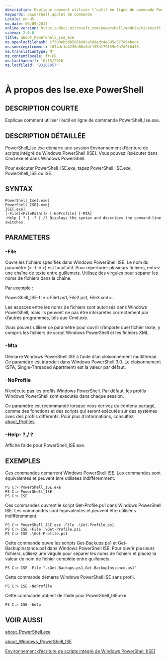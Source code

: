 ```yaml
---
description: Explique comment utiliser l’outil en ligne de commande PowerShell_Ise.exe.
keywords: powershell,applet de commande
Locale: en-US
ms.date: 06/09/2017
online version: https://docs.microsoft.com/powershell/module/microsoft.powershell.core/about/about_powershell_ise_exe?view=powershell-5.1&WT.mc_id=ps-gethelp
schema: 2.0.0
title: about_PowerShell_Ise_exe
ms.openlocfilehash: c7500eb6d8586b9dca568edc4e805c577e94bec4
ms.sourcegitcommit: f874dc1d4236e06a3df195d179f59e0a7d9f8436
ms.translationtype: MT
ms.contentlocale: fr-FR
ms.lasthandoff: 10/13/2020
ms.locfileid: "93207957"
---
```

# <a name="about-powershell-iseexe"></a>À propos des Ise.exe PowerShell

## <a name="short-description"></a>DESCRIPTION COURTE

Explique comment utiliser l’outil en ligne de commande PowerShell_Ise.exe.

## <a name="long-description"></a>DESCRIPTION DÉTAILLÉE

PowerShell_Ise.exe démarre une session Environnement d’écriture de scripts intégré de Windows PowerShell (ISE). Vous pouvez l’exécuter dans Cmd.exe et dans Windows PowerShell.

Pour exécuter PowerShell_ISE.exe, tapez PowerShell_ISE.exe, PowerShell_ISE ou ISE.

## <a name="syntax"></a>SYNTAX

```
PowerShell_Ise[.exe]
PowerShell_ISE[.exe]
ISE[.exe]
[-File]<FilePath[]> [-NoProfile] [-MTA]
-Help | ? | -? | /? Displays the syntax and describes the command-line switches.
```

## <a name="parameters"></a>PARAMETERS

### <a name="-file"></a>-File

Ouvre les fichiers spécifiés dans Windows PowerShell ISE. Le nom du paramètre (« -file ») est facultatif. Pour répertorier plusieurs fichiers, entrez une chaîne de texte entre guillemets. Utilisez des virgules pour séparer les noms de fichiers dans la chaîne.

Par exemple :

PowerShell_ISE-file « File1.ps1, File2.ps1, File3.xml ».

Les espaces entre les noms de fichiers sont autorisés dans Windows PowerShell, mais ils peuvent ne pas être interprétés correctement par d’autres programmes, tels que Cmd.exe.

Vous pouvez utiliser ce paramètre pour ouvrir n’importe quel fichier texte, y compris les fichiers de script Windows PowerShell et les fichiers XML.

### <a name="-mta"></a>-Mta

Démarre Windows PowerShell ISE à l’aide d’un cloisonnement multithread. Ce paramètre est introduit dans Windows PowerShell 3.0. Le cloisonnement (STA, Single-Threaded Apartment) est la valeur par défaut.

### <a name="-noprofile"></a>-NoProfile

N’exécute pas les profils Windows PowerShell. Par défaut, les profils Windows PowerShell sont exécutés dans chaque session.

Ce paramètre est recommandé lorsque vous écrivez du contenu partagé, comme des fonctions et des scripts qui seront exécutés sur des systèmes avec des profils différents.
Pour plus d’informations, consultez [about_Profiles](about_Profiles.md).

### <a name="-help---"></a>-Help- ?,/ ?

Affiche l’aide pour PowerShell_ISE.exe.

## <a name="examples"></a>EXEMPLES

Ces commandes démarrent Windows PowerShell ISE. Les commandes sont équivalentes et peuvent être utilisées indifféremment.

```
PS C:> PowerShell_ISE.exe
PS C:> PowerShell_ISE
PS C:> ISE
```

Ces commandes ouvrent le script Get-Profile.ps1 dans Windows PowerShell ISE.
Les commandes sont équivalentes et peuvent être utilisées indifféremment.

```
PS C:> PowerShell_ISE.exe -File .\Get-Profile.ps1
PS C:> ISE -File .\Get-Profile.ps1
PS C:> ISE .\Get-Profile.ps1
```

Cette commande ouvre les scripts Get-Backups.ps1 et Get-BackupInstance.ps1 dans Windows PowerShell ISE. Pour ouvrir plusieurs fichiers, utilisez une virgule pour séparer les noms de fichiers et placez la valeur de nom de fichier complète entre guillemets.

```
PS C:> ISE -File ".\Get-Backups.ps1,Get-BackupInstance.ps1"
```

Cette commande démarre Windows PowerShell ISE sans profil.

```
PS C:> ISE -NoProfile
```

Cette commande obtient de l’aide pour PowerShell_ISE.exe.

```
PS C:> ISE -help
```

## <a name="see-also"></a>VOIR AUSSI

[about_PowerShell.exe](about_PowerShell_exe.md)

[about_Windows_PowerShell_ISE](about_Windows_PowerShell_ISE.md)

[Environnement d’écriture de scripts intégré de Windows PowerShell (ISE)](/powershell/scripting/windows-powershell/ise/introducing-the-windows-powershell-ise)
